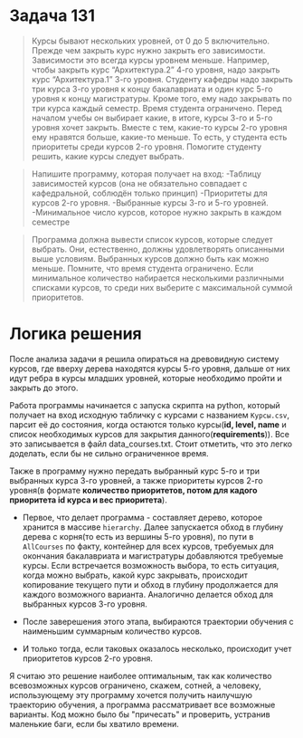 # Задача 131
>Курсы бывают нескольких уровней, от 0 до 5 включительно. Прежде чем закрыть курс нужно закрыть его зависимости. Зависимости это всегда курсы уровнем меньше. Например, чтобы закрыть курс “Архитектура.2” 4-го уровня, надо закрыть курс “Архитектура.1” 3-го уровня.
>Студенту кафедры надо закрыть три курса 3-го уровня к концу бакалавриата и один курс 5-го уровня к концу магистратуры. Кроме того, ему надо закрывать по три курса каждый семестр.
>Время студента ограничено. Перед началом учебы он выбирает какие, в итоге, курсы 3-го и 5-го уровня хочет закрыть. Вместе с тем, какие-то курсы 2-го уровня ему нравятся больше, какие-то меньше. То есть, у студента есть приоритеты среди курсов 2-го уровня.  Помогите студенту решить, какие курсы следует выбрать.

>Напишите программу, которая получает на вход:
-Таблицу зависимостей курсов (она не обязательно совпадает с кафедральной, соблюдён только принцип)
-Приоритеты для курсов 2-го уровня.
-Выбранные курсы 3-го и 5-го уровней.
-Минимальное число курсов, которое нужно закрыть в каждом семестре

>Программа должна вывести список курсов, которые следует выбрать. Они, естественно, должны удовлетворять описанными выше условиям. Выбранных курсов должно быть как можно меньше. Помните, что время студента ограничено. Если минимальное количество набирается несколькими различными списками курсов, то среди них выберите с максимальной суммой приоритетов.

# Логика решения
После анализа задачи я решила опираться на древовидную систему курсов, где вверху дерева находятся курсы 5-го уровня, дальше от них идут ребра в курсы младших уровней, которые необходимо пройти и закрыть до этого. 

Работа программы начинается с запуска скрипта на python, который получает на вход исходную табличку с курсами с названием `Курсы.csv`, парсит её до состояния, когда остаются только курсы(**id, level, name** и список необходимых курсов для закрытия данного(**requirements**)). Все это записывается в файл data_courses.txt. Стоит отметить, что это легко доделать, если бы не сильно ограниченное время.

Также в программу нужно передать выбранный курс 5-го и три выбранных курса 3-го уровней, а также приоритеты курсов 2-го уровня(в формате **количество приоритетов, потом для кадого приоритета id курса и вес приоритета**).

* Первое, что делает программа - составляет дерево, которое хранится в массиве `hierarchy`. Далее запускается обход в глубину дерева с корня(то есть из вершины 5-го уровня), по пути в `AllCourses` по факту, контейнер для всех курсов, требуемых для окончания бакалавриата и магистратуры добавляются требуемые курсы. Если встречается возможность выбора, то есть ситуация, когда можно выбрать, какой курс закрывать, происходит копирование текущего пути и обход в глубину продолжается для каждого возможного варианта. Аналогично делается обход для выбранных курсов 3-го уровня.

* После заверешения этого этапа, выбираются траектории обучения с наименьшим суммарным количество курсов. 

* И только тогда, если таковых оказалось несколько, происходит учет приоритетов курсов 2-го уровня.

Я считаю это решение наиболее оптимальным, так как количество всевозможных курсов ограничено, скажем, сотней, а человеку, использующему эту программу хочется получить наилучшую траекторию обучения, а программа рассматривает все возможные варианты.
Код можно было бы "причесать" и проверить, устранив маленькие баги, если бы хватило времени. 


